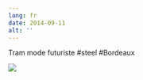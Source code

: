 ```yaml
---
lang: fr
date: 2014-09-11
alt: ''
---
```


Tram mode futuriste #steel #Bordeaux

![](/photos/2014-09-11-1410451879.jpg)